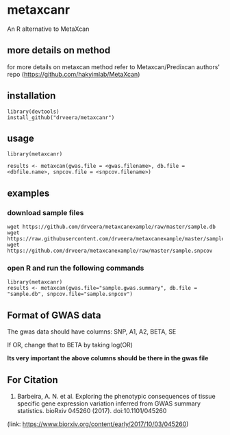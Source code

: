 # metaxcanr
An R alternative to MetaXcan 

## more details on method
for more details on metaxcan method refer to Metaxcan/Predixcan authors' repo (https://github.com/hakyimlab/MetaXcan)

## installation
```
library(devtools)
install_github("drveera/metaxcanr")
```

## usage 
```
library(metaxcanr)

results <- metaxcan(gwas.file = <gwas.filename>, db.file = <dbfile.name>, snpcov.file = <snpcov.filename>)
```

## examples

### download sample files

```
wget https://github.com/drveera/metaxcanexample/raw/master/sample.db
wget https://raw.githubusercontent.com/drveera/metaxcanexample/master/sample.gwas.summary
wget https://github.com/drveera/metaxcanexample/raw/master/sample.snpcov
```

### open R and run the following commands

```
library(metaxcanr)
results <- metaxcan(gwas.file="sample.gwas.summary", db.file = "sample.db", snpcov.file="sample.snpcov")

```

## Format of GWAS data

The gwas data should have columns: SNP, A1, A2, BETA, SE 

If OR, change that to BETA by taking log(OR)

**Its very important the above columns should be there in the gwas file**
 
## For Citation

1. Barbeira, A. N. et al. Exploring the phenotypic consequences of tissue specific gene expression variation inferred from GWAS summary statistics. bioRxiv 045260 (2017). doi:10.1101/045260

(link: https://www.biorxiv.org/content/early/2017/10/03/045260)
